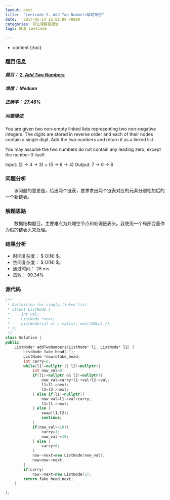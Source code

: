 ```yaml
---
layout: post
title:  "Leetcode 2. Add Two Numbers解题报告"
date:   2017-05-14 12:01:00 +0800
categories: 算法课解题报告
tags: 算法 Leetcode

---
```


* content
{:toc}

### 题目信息

##### 题目： [2. Add Two Numbers](https://leetcode.com/problems/add-two-numbers/#/description)  

##### 难度： Medium

##### 正确率： 27.48%

##### 问题描述:  

You are given two non-empty linked lists representing two non-negative integers. The digits are stored in reverse order and each of their nodes contain a single digit. Add the two numbers and return it as a linked list.

You may assume the two numbers do not contain any leading zero, except the number 0 itself.

Input: (2 -> 4 -> 3) + (5 -> 6 -> 4)
Output: 7 -> 0 -> 8


### 问题分析

　　该问题的意思是，给出两个链表，要求求出两个链表对应的元素分别相加后的一个新链表。

  
### 解题思路

　　数据结构题目，主要难点为处理空节点和处理链表头。我使用一个局部变量作为假的链表头来处理。

### 结果分析

- 时间复杂度： $ O(N) $。
- 空间复杂度： $ O(N) $。
- 通过时间： 28 ms
- 击败： 99.34%

### 源代码

```cpp
/**
 * Definition for singly-linked list.
 * struct ListNode {
 *     int val;
 *     ListNode *next;
 *     ListNode(int x) : val(x), next(NULL) {}
 * };
 */
class Solution {
public:
    ListNode* addTwoNumbers(ListNode* l1, ListNode* l2) {
        ListNode fake_head(-1);
        ListNode *now=&fake_head;
        int carry=0;
        while(l1!=nullptr || l2!=nullptr){
            int now_val=0;
            if(l1!=nullptr && l2!=nullptr){
                now_val=carry+l1->val+l2->val;
                l1=l1->next;
                l2=l2->next;
            } else if(l1!=nullptr){
                now_val=l1->val+carry;
                l1=l1->next;
            } else {
                swap(l1,l2);
                continue;
            }
            if(now_val>=10){
                carry=1;
                now_val-=10;
            } else {
                carry=0;
            }
            now->next=new ListNode(now_val);
            now=now->next;
        }
        if(carry)
            now->next=new ListNode(1);
        return fake_head.next;
    }

};
```